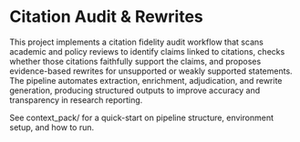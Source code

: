 ﻿# Citation Audit & Rewrites

This project implements a citation fidelity audit workflow that scans academic and policy reviews to identify claims linked to citations, checks whether those citations faithfully support the claims, and proposes evidence-based rewrites for unsupported or weakly supported statements. The pipeline automates extraction, enrichment, adjudication, and rewrite generation, producing structured outputs to improve accuracy and transparency in research reporting.

See context_pack/ for a quick-start on pipeline structure, environment setup, and how to run.
